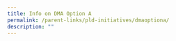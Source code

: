 ```yaml
---
title: Info on DMA Option A
permalink: /parent-links/pld-initiatives/dmaoptiona/
description: ""
---
```


